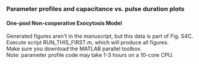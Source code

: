 ### Parameter profiles and capacitance vs. pulse duration plots
#### One-pool Non-cooperative Exocytosis Model 
Generated figures aren't in the manuscript, but this data is part of Fig. S4C. <br>
Execute script RUN_THIS_FIRST.m, which will produce all figures. <br>
Make sure you download the MATLAB parallel toolbox. <br>
Note: parameter profile code may take 1-3 hours on a 10-core CPU.
